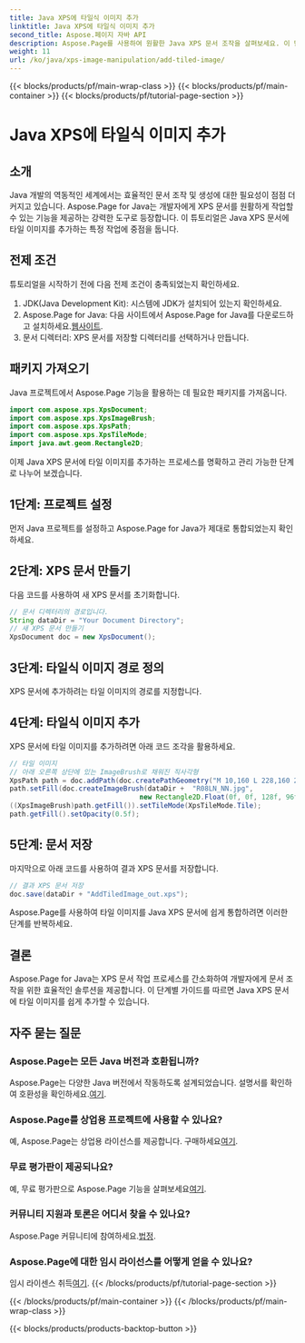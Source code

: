 ```yaml
---
title: Java XPS에 타일식 이미지 추가
linktitle: Java XPS에 타일식 이미지 추가
second_title: Aspose.페이지 자바 API
description: Aspose.Page를 사용하여 원활한 Java XPS 문서 조작을 살펴보세요. 이 단계별 가이드를 사용하여 타일식 이미지를 쉽게 추가하는 방법을 알아보세요.
weight: 11
url: /ko/java/xps-image-manipulation/add-tiled-image/
---
```


{{< blocks/products/pf/main-wrap-class >}}
{{< blocks/products/pf/main-container >}}
{{< blocks/products/pf/tutorial-page-section >}}

# Java XPS에 타일식 이미지 추가

## 소개
Java 개발의 역동적인 세계에서는 효율적인 문서 조작 및 생성에 대한 필요성이 점점 더 커지고 있습니다. Aspose.Page for Java는 개발자에게 XPS 문서를 원활하게 작업할 수 있는 기능을 제공하는 강력한 도구로 등장합니다. 이 튜토리얼은 Java XPS 문서에 타일 이미지를 추가하는 특정 작업에 중점을 둡니다.
## 전제 조건
튜토리얼을 시작하기 전에 다음 전제 조건이 충족되었는지 확인하세요.
1. JDK(Java Development Kit): 시스템에 JDK가 설치되어 있는지 확인하세요.
2.  Aspose.Page for Java: 다음 사이트에서 Aspose.Page for Java를 다운로드하고 설치하세요.[웹사이트](https://releases.aspose.com/page/java/).
3. 문서 디렉터리: XPS 문서를 저장할 디렉터리를 선택하거나 만듭니다.
## 패키지 가져오기
Java 프로젝트에서 Aspose.Page 기능을 활용하는 데 필요한 패키지를 가져옵니다.
```java
import com.aspose.xps.XpsDocument;
import com.aspose.xps.XpsImageBrush;
import com.aspose.xps.XpsPath;
import com.aspose.xps.XpsTileMode;
import java.awt.geom.Rectangle2D;
```
이제 Java XPS 문서에 타일 이미지를 추가하는 프로세스를 명확하고 관리 가능한 단계로 나누어 보겠습니다.
## 1단계: 프로젝트 설정
먼저 Java 프로젝트를 설정하고 Aspose.Page for Java가 제대로 통합되었는지 확인하세요.
## 2단계: XPS 문서 만들기
다음 코드를 사용하여 새 XPS 문서를 초기화합니다.
```java
// 문서 디렉터리의 경로입니다.
String dataDir = "Your Document Directory";
// 새 XPS 문서 만들기
XpsDocument doc = new XpsDocument();
```
## 3단계: 타일식 이미지 경로 정의
XPS 문서에 추가하려는 타일 이미지의 경로를 지정합니다.
## 4단계: 타일식 이미지 추가
XPS 문서에 타일 이미지를 추가하려면 아래 코드 조각을 활용하세요.
```java
// 타일 이미지
// 아래 오른쪽 상단에 있는 ImageBrush로 채워진 직사각형
XpsPath path = doc.addPath(doc.createPathGeometry("M 10,160 L 228,160 228,305 10,305"));
path.setFill(doc.createImageBrush(dataDir +  "R08LN_NN.jpg",
                                new Rectangle2D.Float(0f, 0f, 128f, 96f), new Rectangle2D.Float(0f, 0f, 64f, 48f)));
((XpsImageBrush)path.getFill()).setTileMode(XpsTileMode.Tile);
path.getFill().setOpacity(0.5f);
```
## 5단계: 문서 저장
마지막으로 아래 코드를 사용하여 결과 XPS 문서를 저장합니다.
```java
// 결과 XPS 문서 저장
doc.save(dataDir + "AddTiledImage_out.xps"); 
```
Aspose.Page를 사용하여 타일 이미지를 Java XPS 문서에 쉽게 통합하려면 이러한 단계를 반복하세요.
## 결론
Aspose.Page for Java는 XPS 문서 작업 프로세스를 간소화하여 개발자에게 문서 조작을 위한 효율적인 솔루션을 제공합니다. 이 단계별 가이드를 따르면 Java XPS 문서에 타일 이미지를 쉽게 추가할 수 있습니다.

## 자주 묻는 질문
### Aspose.Page는 모든 Java 버전과 호환됩니까?
 Aspose.Page는 다양한 Java 버전에서 작동하도록 설계되었습니다. 설명서를 확인하여 호환성을 확인하세요.[여기](https://reference.aspose.com/page/java/).
### Aspose.Page를 상업용 프로젝트에 사용할 수 있나요?
예, Aspose.Page는 상업용 라이선스를 제공합니다. 구매하세요[여기](https://purchase.aspose.com/buy).
### 무료 평가판이 제공되나요?
 예, 무료 평가판으로 Aspose.Page 기능을 살펴보세요[여기](https://releases.aspose.com/).
### 커뮤니티 지원과 토론은 어디서 찾을 수 있나요?
 Aspose.Page 커뮤니티에 참여하세요.[법정](https://forum.aspose.com/c/page/39).
### Aspose.Page에 대한 임시 라이선스를 어떻게 얻을 수 있나요?
 임시 라이센스 취득[여기](https://purchase.aspose.com/temporary-license/).
{{< /blocks/products/pf/tutorial-page-section >}}

{{< /blocks/products/pf/main-container >}}
{{< /blocks/products/pf/main-wrap-class >}}

{{< blocks/products/products-backtop-button >}}
